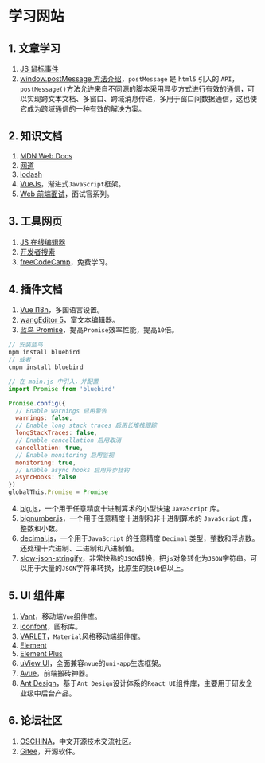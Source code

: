 # 学习网站

## 1. 文章学习

1. [JS 鼠标事件](http://c.biancheng.net/view/5944.html)
2. [window.postMessage 方法介绍](https://www.cnblogs.com/goloving/p/15381013.html)，`postMessage` 是 `html5` 引入的 `API`，`postMessage()`方法允许来自不同源的脚本采用异步方式进行有效的通信，可以实现跨文本文档、多窗口、跨域消息传递，多用于窗口间数据通信，这也使它成为跨域通信的一种有效的解决方案。

## 2. 知识文档

1. [MDN Web Docs](https://developer.mozilla.org/zh-CN/)
2. [网道](https://wangdoc.com/)
3. [lodash](https://www.lodashjs.com/)
4. [VueJs](https://cn.vuejs.org/)，渐进式`JavaScript`框架。
5. [Web 前端面试](https://vue3js.cn/interview/)，面试官系列。

## 3. 工具网页

1. [JS 在线编辑器](https://jsrun.net/new/)
2. [开发者搜索](https://kaifa.baidu.com/)
3. [freeCodeCamp](https://chinese.freecodecamp.org/learn/)，免费学习。

## 4. 插件文档

1. [Vue I18n](https://kazupon.github.io/vue-i18n/zh/)，多国语言设置。
2. [wangEditor 5](https://www.wangeditor.com/)，富文本编辑器。
3. [蓝鸟 Promise](http://bluebirdjs.com/docs/getting-started.html)，提高`Promise`效率性能，提高`10`倍。

```js
// 安装蓝鸟
npm install bluebird
// 或者
cnpm install bluebird

// 在 main.js 中引入，并配置
import Promise from 'bluebird'

Promise.config({
  // Enable warnings 启用警告
  warnings: false,
  // Enable long stack traces 启用长堆栈跟踪
  longStackTraces: false,
  // Enable cancellation 启用取消
  cancellation: true,
  // Enable monitoring 启用监视
  monitoring: true,
  // Enable async hooks 启用异步挂钩
  asyncHooks: false
})
globalThis.Promise = Promise
```

4. [big.js](https://www.npmjs.com/package/big-js)，一个用于任意精度十进制算术的小型快速 `JavaScript` 库。
5. [bignumber.js](https://github.com/MikeMcl/bignumber.js/)，一个用于任意精度十进制和非十进制算术的 `JavaScript` 库，整数和小数。
6. [decimal.js](https://www.npmjs.com/package/big-js)，一个用于`JavaScript` 的任意精度 `Decimal` 类型，整数和浮点数。还处理十六进制、二进制和八进制值。
7. [slow-json-stringify](https://github.com/lucagez/slow-json-stringify)，非常快熟的`JSON`转换，把`js`对象转化为`JSON`字符串。可以用于大量的`JSON`字符串转换，比原生的快`10`倍以上。

## 5. UI 组件库

1. [Vant](https://vant-contrib.gitee.io/vant/#/zh-CN/home)，移动端`Vue`组件库。
2. [iconfont](https://www.iconfont.cn/)，图标库。
3. [VARLET](https://varlet.gitee.io/varlet-ui/#/zh-CN/home)，`Material`风格移动端组件库。
4. [Element](https://element.eleme.cn/#/zh-CN)
5. [Element Plus](https://element-plus.gitee.io/zh-CN/)
6. [uView UI](https://www.uviewui.com/components/install.html)，全面兼容`nvue`的`uni-app`生态框架。
7. [Avue](https://avuejs.com/)，前端搬砖神器。
8. [Ant Design](https://ant-design.gitee.io/components/overview-cn/)，基于`Ant Design`设计体系的`React UI`组件库，主要用于研发企业级中后台产品。

## 6. 论坛社区

1. [OSCHINA](https://www.oschina.net/)，中文开源技术交流社区。
2. [Gitee](https://gitee.com/explore/)，开源软件。
